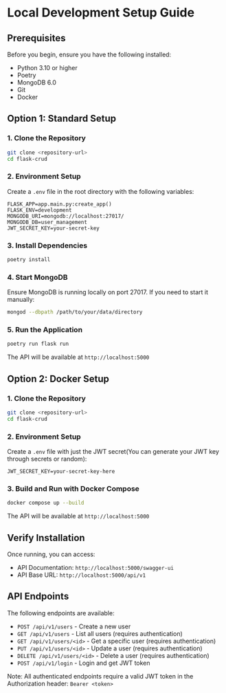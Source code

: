 # Local Development Setup Guide

## Prerequisites

Before you begin, ensure you have the following installed:
- Python 3.10 or higher
- Poetry 
- MongoDB 6.0
- Git
- Docker 

## Option 1: Standard Setup

### 1. Clone the Repository
```bash
git clone <repository-url>
cd flask-crud
```

### 2. Environment Setup
Create a `.env` file in the root directory with the following variables:
```plaintext
FLASK_APP=app.main.py:create_app()
FLASK_ENV=development
MONGODB_URI=mongodb://localhost:27017/
MONGODB_DB=user_management
JWT_SECRET_KEY=your-secret-key
```

### 3. Install Dependencies
```bash
poetry install
```

### 4. Start MongoDB
Ensure MongoDB is running locally on port 27017. If you need to start it manually:
```bash
mongod --dbpath /path/to/your/data/directory
```

### 5. Run the Application
```bash
poetry run flask run
```

The API will be available at `http://localhost:5000`

## Option 2: Docker Setup

### 1. Clone the Repository
```bash
git clone <repository-url>
cd flask-crud
```

### 2. Environment Setup
Create a `.env` file with just the JWT secret(You can generate your JWT key through secrets or random):
```plaintext
JWT_SECRET_KEY=your-secret-key-here
```

### 3. Build and Run with Docker Compose
```bash
docker compose up --build
```

The API will be available at `http://localhost:5000`

## Verify Installation

Once running, you can access:
- API Documentation: `http://localhost:5000/swagger-ui`
- API Base URL: `http://localhost:5000/api/v1`

## API Endpoints

The following endpoints are available:
- `POST /api/v1/users` - Create a new user
- `GET /api/v1/users` - List all users (requires authentication)
- `GET /api/v1/users/<id>` - Get a specific user (requires authentication)
- `PUT /api/v1/users/<id>` - Update a user (requires authentication)
- `DELETE /api/v1/users/<id>` - Delete a user (requires authentication)
- `POST /api/v1/login` - Login and get JWT token

Note: All authenticated endpoints require a valid JWT token in the Authorization header: `Bearer <token>`
